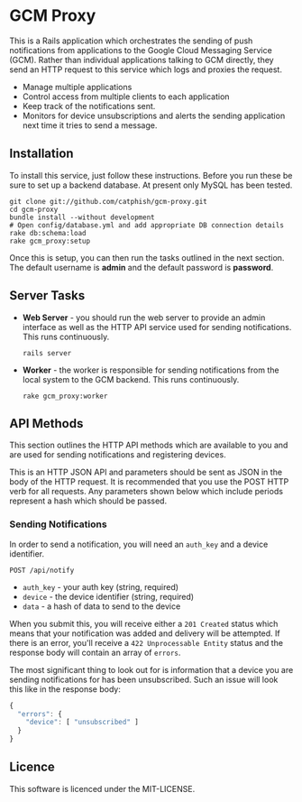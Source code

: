 # GCM Proxy

This is a Rails application which orchestrates the sending of push notifications
from applications to the Google Cloud Messaging Service (GCM). Rather than
individual applications talking to GCM directly, they send an HTTP request to
this service which logs and proxies the request.

* Manage multiple applications
* Control access from multiple clients to each application
* Keep track of the notifications sent.
* Monitors for device unsubscriptions and alerts the sending application next
  time it tries to send a message.

## Installation

To install this service, just follow these instructions. Before you run these
be sure to set up a backend database. At present only MySQL has been tested.

```
git clone git://github.com/catphish/gcm-proxy.git
cd gcm-proxy
bundle install --without development
# Open config/database.yml and add appropriate DB connection details
rake db:schema:load
rake gcm_proxy:setup
```

Once this is setup, you can then run the tasks outlined in the next section.
The default username is **admin** and the default password is **password**.

## Server Tasks

* **Web Server** - you should run the web server to provide an admin interface
  as well as the HTTP API service used for sending notifications. This runs
  continuously.
  
  ```
  rails server
  ```
  
* **Worker** - the worker is responsible for sending notifications from the 
  local system to the GCM backend. This runs continuously.
  
  ```
  rake gcm_proxy:worker
  ```

## API Methods

This section outlines the HTTP API methods which are available to you and are
used for sending notifications and registering devices.

This is an HTTP JSON API and parameters should be sent as JSON in the body of
the HTTP request. It is recommended that you use the POST HTTP verb for all
requests. Any parameters shown below which include periods represent a hash
which should be passed.

### Sending Notifications

In order to send a notification, you will need an `auth_key` and a device
identifier.

```
POST /api/notify
```

* `auth_key` - your auth key (string, required)
* `device` - the device identifier (string, required)
* `data` - a hash of data to send to the device

When you submit this, you will receive either a `201 Created` status which
means that your notification was added and delivery will be attempted. If there
is an error, you'll receive a `422 Unprocessable Entity` status and the response
body will contain an array of `errors`. 

The most significant thing to look out for is information that a device you
are sending notifications for has been unsubscribed. Such an issue will look 
this like in the response body:

```javascript
{
  "errors": {
    "device": [ "unsubscribed" ]
  }
}
```

## Licence

This software is licenced under the MIT-LICENSE.

